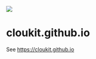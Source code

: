 [![](https://cloukit.github.io/assets/images/cloukit-banner-github.svg?v3)](https://cloukit.github.io/)

# cloukit.github.io

See https://cloukit.github.io
